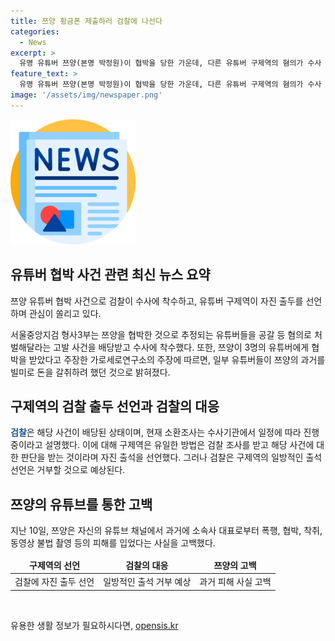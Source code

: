 ```yaml
---
title: 쯔양 황금폰 제출하러 검찰에 나선다
categories:
  - News
excerpt: >
  유명 유튜버 쯔양(본명 박정원)이 협박을 당한 가운데, 다른 유튜버 구제역의 혐의가 수사 대상이 되고 있습니다. 서울중앙지검 형사3부는 쯔양을 협박한 유튜버들을 공갈 등 혐의로 처벌해달라는 고발 사건을 배당받아 수사에 착수했습니다. 구제역은 검찰에 자진 출두를 선언했지만, 검찰은 조사를 거부할 것으로 예상됩니다. 쯔양과의 관련된 의혹에 대한 수사가 진행 중이며, 구제역은 황금폰 녹취 내용을 제출하고 자발적으로 조사를 받겠다고 밝힌 바 있습니다.
feature_text: >
  유명 유튜버 쯔양(본명 박정원)이 협박을 당한 가운데, 다른 유튜버 구제역의 혐의가 수사 대상이 되고 있습니다. 서울중앙지검 형사3부는 쯔양을 협박한 유튜버들을 공갈 등 혐의로 처벌해달라는 고발 사건을 배당받아 수사에 착수했습니다. 구제역은 검찰에 자진 출두를 선언했지만, 검찰은 조사를 거부할 것으로 예상됩니다. 쯔양과의 관련된 의혹에 대한 수사가 진행 중이며, 구제역은 황금폰 녹취 내용을 제출하고 자발적으로 조사를 받겠다고 밝힌 바 있습니다.
image: '/assets/img/newspaper.png'
---
```


<p><img src="/assets/img/newspaper.png" alt="kimp 속보" /></p>

<h2 data-ke-size="size26">유튜버 협박 사건 관련 최신 뉴스 요약</h2>

<p>쯔양 유튜버 협박 사건으로 검찰이 수사에 착수하고, 유튜버 구제역이 자진 출두를 선언하며 관심이 쏠리고 있다. </p>

<p>서울중앙지검 형사3부는 쯔양을 협박한 것으로 추정되는 유튜버들을 공갈 등 혐의로 처벌해달라는 고발 사건을 배당받고 수사에 착수했다. 또한, 쯔양이 3명의 유튜버에게 협박을 받았다고 주장한 가로세로연구소의 주장에 따르면, 일부 유튜버들이 쯔양의 과거를 빌미로 돈을 갈취하려 했던 것으로 밝혀졌다. </p>

<h2 data-ke-size="size26">구제역의 검찰 출두 선언과 검찰의 대응</h2>

<p><b><span style="color: #1a5490;">검찰</span></b>은 해당 사건이 배당된 상태이며, 현재 소환조사는 수사기관에서 일정에 따라 진행 중이라고 설명했다. 이에 대해 구제역은 유일한 방법은 검찰 조사를 받고 해당 사건에 대한 판단을 받는 것이라며 자진 출석을 선언했다. 그러나 검찰은 구제역의 일방적인 출석 선언은 거부할 것으로 예상된다. </p>

<h2 data-ke-size="size26">쯔양의 유튜브를 통한 고백</h2>

<p>지난 10일, 쯔양은 자신의 유튜브 채널에서 과거에 소속사 대표로부터 폭행, 협박, 착취, 동영상 불법 촬영 등의 피해를 입었다는 사실을 고백했다. </p>

<table>
<thead>
<tr>
<td style="text-align: center; height: 17px;"><b>구제역의 선언</b></td>
<td style="text-align: center; height: 17px;"><b>검찰의 대응</b></td>
<td style="text-align: center; height: 17px;"><b>쯔양의 고백</b></td>
</tr>
</thead>
<tbody>
<tr>
<td style="text-align: center; height: 17px;">검찰에 자진 출두 선언</td>
<td style="text-align: center; height: 17px;">일방적인 출석 거부 예상</td>
<td style="text-align: center; height: 17px;">과거 피해 사실 고백</td>
</tr>
</tbody>
</table>

<p data-ke-size="size16">&nbsp;</p>
유용한 생활 정보가 필요하시다면, <a href="https://opensis.kr" rel="dofollow">opensis.kr</a>


